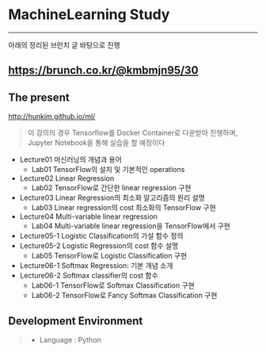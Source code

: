 # MachineLearning Study
---
아래의 정리된 브런치 글 바탕으로 진행

<https://brunch.co.kr/@kmbmjn95/30>
---

## The present
<http://hunkim.github.io/ml/>
> 이 강의의 경우 Tensorflow를 Docker Container로 다운받아 진행하며,
> Jupyter Notebook을 통해 실습을 할 예정이다  

- Lecture01 머신러닝의 개념과 용어  
	- Lab01 TensorFlow의 설치 및 기본적인 operations  
- Lecture02 Linear Regression  
	- Lab02 TensorFlow로 간단한 linear regression 구현  
- Lecture03 Linear Regression의 최소화 알고리즘의 원리 설명   
	- Lab03 Linear regression의 cost 최소화의 TensorFlow 구현  
- Lecture04 Multi-variable linear regression  
	- Lab04 Multi-variable linear regression을 TensorFlow에서 구현  
- Lecture05-1 Logistic Classification의 가설 함수 정의  
- Lecture05-2 Logistic Regression의 cost 함수 설명  
	- Lab05 TensorFlow로 Logistic Classification 구현  
- Lecture06-1 Softmax Regression: 기본 개념 소개  
- Lecture06-2 Softmax classifier의 cost 함수  
	- Lab06-1 TensorFlow로 Softmax Classification 구현
	- Lab06-2 TensorFlow로 Fancy Softmax Classification 구현
## Development Environment
> - Language : Python
